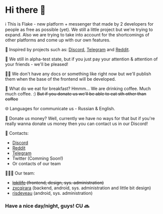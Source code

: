 # Hi there 👋

ℹ️ This is Flake - new platform + messenger that made by 2 developers for people as free as possible (yet). We still a little project but we're trying to expand. Also we are trying to take into account for the shortcomings of other platforms and come up with our own features.

🔨 Inspired by projects such as: [Discord](https://discord.com), [Telegram](https://telegram.org) and [Reddit](https://reddit.com).

🤷 We still in alpha-test state, but if you just pay your attention & attention of your friends - we'll be pleased!

👩‍💻 We don't have any docs or something like right now but we'll publish them when the base of the frontend will be developed.

🍿 What do we eat for breakfast? Hmmm... We are drinking coffee. Much much coffee. :) ~~But if you donate us we'll be able to eat sth other than coffee~~

🌐 Languages for communicate us - Russian & English.

💸 Donate us money? Well, currently we have no ways for that but if you're really wanna donate us money then you can contact us in our Discord!

👥 Contacts:
 - [Discord](https://discord.gg/dwTx3mGPwR)
 - [Reddit](https://reddit.com/r/flake_messenger)
 - [Telegram](https://t.me/flake_messenger)
 - Twitter (Comming Soon!)
 - Or contacts of our team

🧑‍🤝‍🧑 Our team:
 - ~~[lokilife](https://github.com/Lokilife) (frontend, design, sys. administration)~~
 - [zxcqirara](https://github.com/zxcqirara) (backend, android, sys. administration and little bit design)
 - [risdeveau](https://github.com/VerySweetBread) (android, sys. administration)

### Have a nice day/night, guys! CU 🔜
